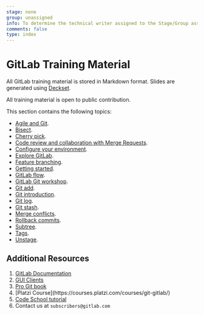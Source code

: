 ```yaml
---
stage: none
group: unassigned
info: To determine the technical writer assigned to the Stage/Group associated with this page, see https://about.gitlab.com/handbook/engineering/ux/technical-writing/#assignments
comments: false
type: index
---
```


# GitLab Training Material

<!-- vale gitlab.Spelling = NO -->
All GitLab training material is stored in Markdown format. Slides are
generated using [Deckset](https://www.deckset.com/).
<!-- vale gitlab.Spelling = YES -->

All training material is open to public contribution.

This section contains the following topics:

- [Agile and Git](topics/agile_git.md).
- [Bisect](topics/bisect.md).
- [Cherry pick](topics/cherry_picking.md).
- [Code review and collaboration with Merge Requests](topics/merge_requests.md).
- [Configure your environment](topics/env_setup.md).
- [Explore GitLab](../../gitlab-basics/README.md).
- [Feature branching](topics/feature_branching.md).
- [Getting started](topics/getting_started.md).
- [GitLab flow](gitlab_flow.md).
- [GitLab Git workshop](user_training.md).
- [Git add](topics/git_add.md).
- [Git introduction](topics/git_intro.md).
- [Git log](topics/git_log.md).
- [Git stash](topics/stash.md).
- [Merge conflicts](topics/merge_conflicts.md).
- [Rollback commits](topics/rollback_commits.md).
- [Subtree](topics/subtree.md).
- [Tags](topics/tags.md).
- [Unstage](topics/unstage.md).

## Additional Resources

1. [GitLab Documentation](https://docs.gitlab.com)
1. [GUI Clients](https://git-scm.com/downloads/guis)
1. [Pro Git book](https://git-scm.com/book/en/v2)
1. <!-- vale gitlab.Spelling = NO --> [Platzi Course](https://courses.platzi.com/courses/git-gitlab/) <!-- vale gitlab.Spelling = NO -->
1. [Code School tutorial](http://try.github.io/)
1. Contact us at `subscribers@gitlab.com`
